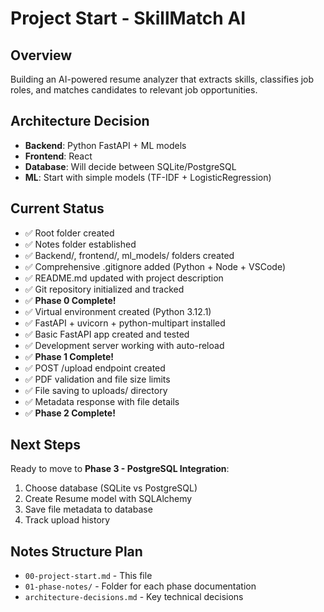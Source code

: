 # Project Start - SkillMatch AI

## Overview
Building an AI-powered resume analyzer that extracts skills, classifies job roles, and matches candidates to relevant job opportunities.

## Architecture Decision
- **Backend**: Python FastAPI + ML models
- **Frontend**: React
- **Database**: Will decide between SQLite/PostgreSQL 
- **ML**: Start with simple models (TF-IDF + LogisticRegression)

## Current Status
- ✅ Root folder created
- ✅ Notes folder established  
- ✅ Backend/, frontend/, ml_models/ folders created
- ✅ Comprehensive .gitignore added (Python + Node + VSCode)
- ✅ README.md updated with project description
- ✅ Git repository initialized and tracked
- ✅ **Phase 0 Complete!**
- ✅ Virtual environment created (Python 3.12.1)
- ✅ FastAPI + uvicorn + python-multipart installed
- ✅ Basic FastAPI app created and tested
- ✅ Development server working with auto-reload
- ✅ **Phase 1 Complete!**
- ✅ POST /upload endpoint created
- ✅ PDF validation and file size limits
- ✅ File saving to uploads/ directory
- ✅ Metadata response with file details
- ✅ **Phase 2 Complete!**

## Next Steps
Ready to move to **Phase 3 - PostgreSQL Integration**:
1. Choose database (SQLite vs PostgreSQL)
2. Create Resume model with SQLAlchemy
3. Save file metadata to database
4. Track upload history

## Notes Structure Plan
- `00-project-start.md` - This file
- `01-phase-notes/` - Folder for each phase documentation
- `architecture-decisions.md` - Key technical decisions